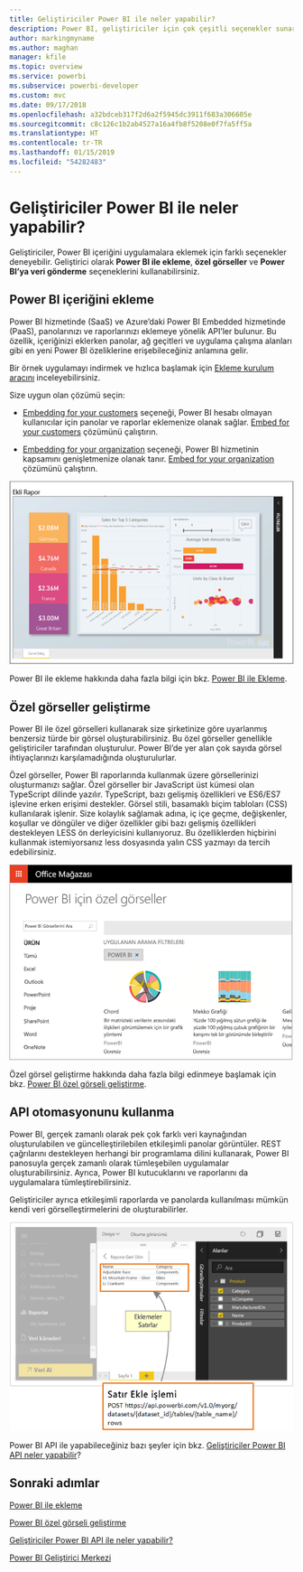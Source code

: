 ```yaml
---
title: Geliştiriciler Power BI ile neler yapabilir?
description: Power BI, geliştiriciler için çok çeşitli seçenekler sunar. Ekleme, özel görseller ve akış veri kümeleri bu seçenekler arasında yer almaktadır.
author: markingmyname
ms.author: maghan
manager: kfile
ms.topic: overview
ms.service: powerbi
ms.subservice: powerbi-developer
ms.custom: mvc
ms.date: 09/17/2018
ms.openlocfilehash: a32bdceb317f2d6a2f5945dc3911f683a306605e
ms.sourcegitcommit: c8c126c1b2ab4527a16a4fb8f5208e0f7fa5ff5a
ms.translationtype: HT
ms.contentlocale: tr-TR
ms.lasthandoff: 01/15/2019
ms.locfileid: "54282483"
---
```

# <a name="what-can-developers-do-with-power-bi"></a>Geliştiriciler Power BI ile neler yapabilir?

Geliştiriciler, Power BI içeriğini uygulamalara eklemek için farklı seçenekler deneyebilir. Geliştirici olarak **Power BI ile ekleme**, **özel görseller** ve **Power BI’ya veri gönderme** seçeneklerini kullanabilirsiniz.

## <a name="embedding-power-bi-content"></a>Power BI içeriğini ekleme

Power BI hizmetinde (SaaS) ve Azure’daki Power BI Embedded hizmetinde (PaaS), panolarınızı ve raporlarınızı eklemeye yönelik API’ler bulunur. Bu özellik, içeriğinizi eklerken panolar, ağ geçitleri ve uygulama çalışma alanları gibi en yeni Power BI özeliklerine erişebileceğiniz anlamına gelir.

Bir örnek uygulamayı indirmek ve hızlıca başlamak için [Ekleme kurulum aracını](https://aka.ms/embedsetup) inceleyebilirsiniz.

Size uygun olan çözümü seçin:

* [Embedding for your customers](embedding.md#embedding-for-your-customers) seçeneği, Power BI hesabı olmayan kullanıcılar için panolar ve raporlar eklemenize olanak sağlar. [Embed for your customers](https://aka.ms/embedsetup/AppOwnsData) çözümünü çalıştırın.

* [Embedding for your organization](embedding.md#embedding-for-your-organization) seçeneği, Power BI hizmetinin kapsamını genişletmenize olanak tanır. [Embed for your organization](https://aka.ms/embedsetup/UserOwnsData) çözümünü çalıştırın.

![PBIE örneği](media/what-can-you-do/what-can-you-do-02.png)

Power BI ile ekleme hakkında daha fazla bilgi için bkz. [Power BI ile Ekleme](embedding.md).

## <a name="developing-custom-visuals"></a>Özel görseller geliştirme

Power BI ile özel görselleri kullanarak size şirketinize göre uyarlanmış benzersiz türde bir görsel oluşturabilirsiniz. Bu özel görseller genellikle geliştiriciler tarafından oluşturulur. Power BI’de yer alan çok sayıda görsel ihtiyaçlarınızı karşılamadığında oluşturulurlar.

Özel görseller, Power BI raporlarında kullanmak üzere görsellerinizi oluşturmanızı sağlar. Özel görseller bir JavaScript üst kümesi olan TypeScript dilinde yazılır. TypeScript, bazı gelişmiş özellikleri ve ES6/ES7 işlevine erken erişimi destekler. Görsel stili, basamaklı biçim tabloları (CSS) kullanılarak işlenir. Size kolaylık sağlamak adına, iç içe geçme, değişkenler, koşullar ve döngüler ve diğer özellikler gibi bazı gelişmiş özellikleri destekleyen LESS ön derleyicisini kullanıyoruz. Bu özelliklerden hiçbirini kullanmak istemiyorsanız less dosyasında yalın CSS yazmayı da tercih edebilirsiniz.

![CV örneği](media/what-can-you-do/powerbi-custom-visual-store.png)

Özel görsel geliştirme hakkında daha fazla bilgi edinmeye başlamak için bkz. [Power BI özel görseli geliştirme](custom-visual-develop-tutorial.md).

## <a name="using-api-automation"></a>API otomasyonunu kullanma

Power BI, gerçek zamanlı olarak pek çok farklı veri kaynağından oluşturulabilen ve güncelleştirilebilen etkileşimli panolar görüntüler. REST çağrılarını destekleyen herhangi bir programlama dilini kullanarak, Power BI panosuyla gerçek zamanlı olarak tümleşebilen uygulamalar oluşturabilirsiniz. Ayrıca, Power BI kutucuklarını ve raporlarını da uygulamalara tümleştirebilirsiniz.

Geliştiriciler ayrıca etkileşimli raporlarda ve panolarda kullanılması mümkün kendi veri görselleştirmelerini de oluşturabilirler.

![Veri örneği gönderme](media/what-can-you-do/powerbi-push-data.png)

Power BI API ile yapabileceğiniz bazı şeyler için bkz. [Geliştiriciler Power BI API neler yapabilir](overview-of-power-bi-rest-api.md)?

## <a name="next-steps"></a>Sonraki adımlar

[Power BI ile ekleme](embedding.md)  

[Power BI özel görseli geliştirme](https://microsoft.github.io/PowerBI-visuals/docs/step-by-step-lab/developing-a-power-bi-custom-visual/)

[Geliştiriciler Power BI API ile neler yapabilir?](overview-of-power-bi-rest-api.md)

[Power BI Geliştirici Merkezi](https://powerbi.microsoft.com/developers/)